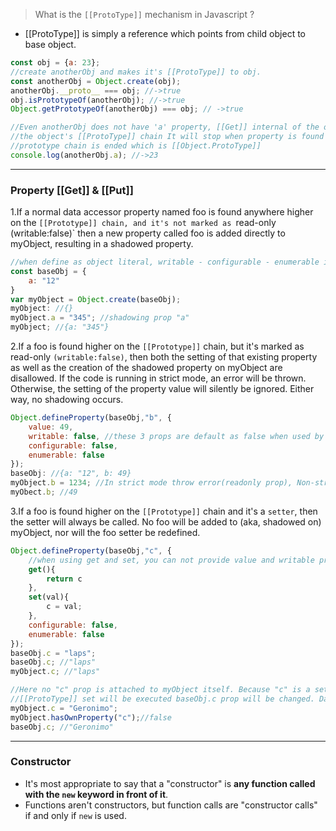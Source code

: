 > What is the `[[ProtoType]]` mechanism in Javascript ?

- [[ProtoType]] is simply a reference which points from child object to base object.

```javascript
const obj = {a: 23};
//create anotherObj and makes it's [[ProtoType]] to obj. 
const anotherObj = Object.create(obj);
anotherObj.__proto__ === obj; //->true
obj.isPrototypeOf(anotherObj); //->true
Object.getPrototypeOf(anotherObj) === obj; // ->true 

//Even anotherObj does not have 'a' property, [[Get]] internal of the object will look up
//the object's [[ProtoType]] chain It will stop when property is found or 
//prototype chain is ended which is [[Object.ProtoType]]
console.log(anotherObj.a); //->23
```

***
### Property [[Get]] & [[Put]]
1.If a normal data accessor property named foo is found anywhere higher on the `[[Prototype]] chain,
and it's not marked as `read-only (writable:false)` then a new property called foo is added directly to myObject, 
resulting in a shadowed property.
```javascript
//when define as object literal, writable - configurable - enumerable is true by default
const baseObj = {
    a: "12"
}
var myObject = Object.create(baseObj);
myObject: //{}
myObject.a = "345"; //shadowing prop "a"
myObject; //{a: "345"}
```
2.If a foo is found higher on the `[[Prototype]]` chain, but it's marked as read-only `(writable:false)`, then both the
setting of that existing property as well as the creation of the shadowed property on myObject are disallowed. 
If the code is running in strict mode, an error will be thrown. Otherwise, the setting of the property value will silently be ignored.
Either way, no shadowing occurs.
```javascript
Object.defineProperty(baseObj,"b", {
    value: 49,    
    writable: false, //these 3 props are default as false when used by defineProperty method
    configurable: false,
    enumerable: false
});
baseObj: //{a: "12", b: 49}
myObject.b = 1234; //In strict mode throw error(readonly prop), Non-strict mode ignored
myObect.b; //49
```
3.If a foo is found higher on the `[[Prototype]]` chain and it's a `setter`, then the setter will always be called. 
No foo will be added to (aka, shadowed on) myObject, nor will the foo setter be redefined.
```javascript
Object.defineProperty(baseObj,"c", {
    //when using get and set, you can not provide value and writable props.
    get(){
        return c
    },
    set(val){
        c = val;
    },
    configurable: false,
    enumerable: false
});
baseObj.c = "laps";
baseObj.c; //"laps"
myObject.c; //"laps"

//Here no "c" prop is attached to myObject itself. Because "c" is a setter and in upper
//[[ProtoType]] set will be executed baseObj.c prop will be changed. Danger !!!
myObject.c = "Geronimo"; 
myObject.hasOwnProperty("c");//false
baseObj.c; //"Geronimo"
```

***

### Constructor
- It's most appropriate to say that a "constructor" is **any function called with the `new` keyword in front of it**.
- Functions aren't constructors, but function calls are "constructor calls" if and only if `new` is used.

